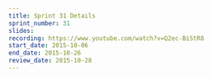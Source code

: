 ```yaml
---
title: Sprint 31 Details
sprint_number: 31
slides: 
recording: https://www.youtube.com/watch?v=Q2ec-BiStR8
start_date: 2015-10-06
end_date: 2015-10-26
review_date: 2015-10-28
---
```

